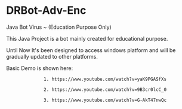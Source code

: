 # DRBot-Adv-Enc
Java Bot Virus ~ (Education Purpose Only)


This Java Project is a bot mainly created for educational purpose.

Until Now It's been designed to access windows platform and will be gradually updated to other platforms.


Basic Demo is shown here: 

                  1. https://www.youtube.com/watch?v=yaK9PGASfXs
                  
                  2. https://www.youtube.com/watch?v=9B3cr0lcC_0
                  
                  3. https://www.youtube.com/watch?v=G-AkT47nwQc
